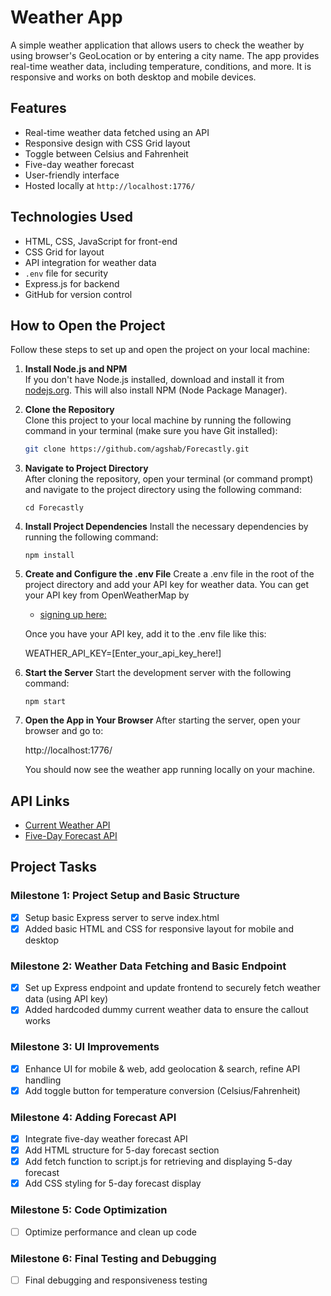 # Weather App

A simple weather application that allows users to check the weather by using browser's GeoLocation or by entering a city name. The app provides real-time weather data, including temperature, conditions, and more. It is responsive and works on both desktop and mobile devices.

## Features

- Real-time weather data fetched using an API
- Responsive design with CSS Grid layout
- Toggle between Celsius and Fahrenheit
- Five-day weather forecast
- User-friendly interface
- Hosted locally at `http://localhost:1776/`

## Technologies Used

- HTML, CSS, JavaScript for front-end
- CSS Grid for layout
- API integration for weather data
- `.env` file for security
- Express.js for backend
- GitHub for version control

## How to Open the Project

Follow these steps to set up and open the project on your local machine:

1.  **Install Node.js and NPM**  
    If you don't have Node.js installed, download and install it from [nodejs.org](https://nodejs.org/). This will also install NPM (Node Package Manager).

2.  **Clone the Repository**  
    Clone this project to your local machine by running the following command in your terminal (make sure you have Git installed):

    ```sh
    git clone https://github.com/agshab/Forecastly.git

    ```

3.  **Navigate to Project Directory**  
    After cloning the repository, open your terminal (or command prompt) and navigate to the project directory using the following command:

    `cd Forecastly`

4.  **Install Project Dependencies**
    Install the necessary dependencies by running the following command:

    `npm install`

5.  **Create and Configure the .env File**
    Create a .env file in the root of the project directory and add your API key for weather data. You can get your API key from OpenWeatherMap by

    - [signing up here:](https://home.openweathermap.org/users/sign_up)

    Once you have your API key, add it to the .env file like this:

    WEATHER_API_KEY=[Enter_your_api_key_here!]

6.  **Start the Server**
    Start the development server with the following command:

    `npm start `

7.  **Open the App in Your Browser**
    After starting the server, open your browser and go to:

    http://localhost:1776/

    You should now see the weather app running locally on your machine.

## API Links

- [Current Weather API](https://openweathermap.org/current)
- [Five-Day Forecast API](https://openweathermap.org/forecast5)

## Project Tasks

### Milestone 1: Project Setup and Basic Structure

- [x] Setup basic Express server to serve index.html
- [x] Added basic HTML and CSS for responsive layout for mobile and desktop

### Milestone 2: Weather Data Fetching and Basic Endpoint

- [x] Set up Express endpoint and update frontend to securely fetch weather data (using API key)
- [x] Added hardcoded dummy current weather data to ensure the callout works

### Milestone 3: UI Improvements

- [x] Enhance UI for mobile & web, add geolocation & search, refine API handling
- [x] Add toggle button for temperature conversion (Celsius/Fahrenheit)

### Milestone 4: Adding Forecast API

- [x] Integrate five-day weather forecast API
- [x] Add HTML structure for 5-day forecast section
- [x] Add fetch function to script.js for retrieving and displaying 5-day forecast
- [x] Add CSS styling for 5-day forecast display

### Milestone 5: Code Optimization

- [ ] Optimize performance and clean up code

### Milestone 6: Final Testing and Debugging

- [ ] Final debugging and responsiveness testing
